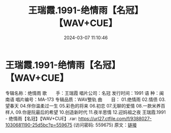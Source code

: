 ﻿---
title: 王瑞霞.1991-绝情雨【名冠】【WAV+CUE】
date: 2024-03-07 11:10:46
categories: WAV车载音乐、镜像
tags: 华语中文
---
# 王瑞霞.1991-绝情雨【名冠】【WAV+CUE】

专辑名称：绝情雨
歌　　手：王瑞霞
唱片公司：名冠
发行时间：1991
语 种：闽南语
唱片编号：MA-173
专辑品质：WAV整轨
曲　　目：
01.绝情雨
02.情债
03.望春天
04.伴你温柔过一生
05.彩色的将来
06.初恋
07.无聊的爱情
08.一款米养百样人
09.你是阮最后的希望
10.创造新时代
11.夜半思情
12.迎妈祖之夜
王瑞霞.1991 - 绝情雨【名冠】【WAV+CUE】.rar: https://url27.ctfile.com/f/9388027-1030681190-25d5bc?p=559675
(访问密码: 559675)
原文：[链接](https://blog.sina.com.cn/s/blog_1647c7e76010314lx.html)